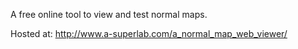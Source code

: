 A free online tool to view and test normal maps.

Hosted at: http://www.a-superlab.com/a_normal_map_web_viewer/